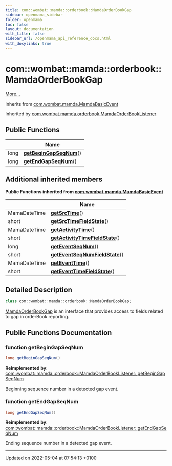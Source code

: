 ```yaml
---
title: com::wombat::mamda::orderbook::MamdaOrderBookGap
sidebar: openmama_sidebar
folder: openmama
toc: false
layout: documentation
with_title: false
sidebar_url: /openmama_api_reference_docs.html
with_doxylinks: true
---
```


# com::wombat::mamda::orderbook::MamdaOrderBookGap



 [More...](#detailed-description)

Inherits from [com.wombat.mamda.MamdaBasicEvent](interfacecom_1_1wombat_1_1mamda_1_1MamdaBasicEvent.html)

Inherited by [com.wombat.mamda.orderbook.MamdaOrderBookListener](classcom_1_1wombat_1_1mamda_1_1orderbook_1_1MamdaOrderBookListener.html)

## Public Functions

|                | Name           |
| -------------- | -------------- |
| long | **[getBeginGapSeqNum](interfacecom_1_1wombat_1_1mamda_1_1orderbook_1_1MamdaOrderBookGap.html#function-getbegingapseqnum)**() |
| long | **[getEndGapSeqNum](interfacecom_1_1wombat_1_1mamda_1_1orderbook_1_1MamdaOrderBookGap.html#function-getendgapseqnum)**() |

## Additional inherited members

**Public Functions inherited from [com.wombat.mamda.MamdaBasicEvent](interfacecom_1_1wombat_1_1mamda_1_1MamdaBasicEvent.html)**

|                | Name           |
| -------------- | -------------- |
| MamaDateTime | **[getSrcTime](interfacecom_1_1wombat_1_1mamda_1_1MamdaBasicEvent.html#function-getsrctime)**() |
| short | **[getSrcTimeFieldState](interfacecom_1_1wombat_1_1mamda_1_1MamdaBasicEvent.html#function-getsrctimefieldstate)**() |
| MamaDateTime | **[getActivityTime](interfacecom_1_1wombat_1_1mamda_1_1MamdaBasicEvent.html#function-getactivitytime)**() |
| short | **[getActivityTimeFieldState](interfacecom_1_1wombat_1_1mamda_1_1MamdaBasicEvent.html#function-getactivitytimefieldstate)**() |
| long | **[getEventSeqNum](interfacecom_1_1wombat_1_1mamda_1_1MamdaBasicEvent.html#function-geteventseqnum)**() |
| short | **[getEventSeqNumFieldState](interfacecom_1_1wombat_1_1mamda_1_1MamdaBasicEvent.html#function-geteventseqnumfieldstate)**() |
| MamaDateTime | **[getEventTime](interfacecom_1_1wombat_1_1mamda_1_1MamdaBasicEvent.html#function-geteventtime)**() |
| short | **[getEventTimeFieldState](interfacecom_1_1wombat_1_1mamda_1_1MamdaBasicEvent.html#function-geteventtimefieldstate)**() |


## Detailed Description

```java
class com::wombat::mamda::orderbook::MamdaOrderBookGap;
```


[MamdaOrderBookGap](interfacecom_1_1wombat_1_1mamda_1_1orderbook_1_1MamdaOrderBookGap.html) is an interface that provides access to fields related to gap in orderBook reporting. 

## Public Functions Documentation

### function getBeginGapSeqNum

```java
long getBeginGapSeqNum()
```


**Reimplemented by**: [com::wombat::mamda::orderbook::MamdaOrderBookListener::getBeginGapSeqNum](classcom_1_1wombat_1_1mamda_1_1orderbook_1_1MamdaOrderBookListener.html#function-getbegingapseqnum)


Beginning sequence number in a detected gap event. 


### function getEndGapSeqNum

```java
long getEndGapSeqNum()
```


**Reimplemented by**: [com::wombat::mamda::orderbook::MamdaOrderBookListener::getEndGapSeqNum](classcom_1_1wombat_1_1mamda_1_1orderbook_1_1MamdaOrderBookListener.html#function-getendgapseqnum)


Ending sequence number in a detected gap event. 


-------------------------------

Updated on 2022-05-04 at 07:54:13 +0100